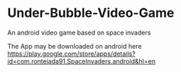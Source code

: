 # Under-Bubble-Video-Game
An android video game based on space invaders

The App may be downloaded on android here https://play.google.com/store/apps/details?id=com.rontejada91.SpaceInvaders.android&hl=en
